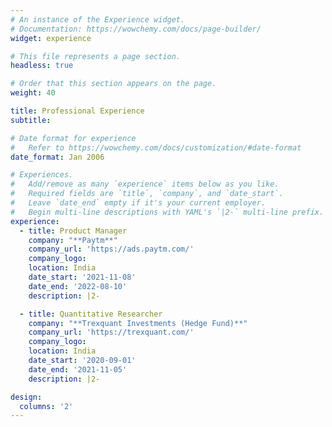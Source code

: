 ```yaml
---
# An instance of the Experience widget.
# Documentation: https://wowchemy.com/docs/page-builder/
widget: experience

# This file represents a page section.
headless: true

# Order that this section appears on the page.
weight: 40

title: Professional Experience
subtitle:

# Date format for experience
#   Refer to https://wowchemy.com/docs/customization/#date-format
date_format: Jan 2006

# Experiences.
#   Add/remove as many `experience` items below as you like.
#   Required fields are `title`, `company`, and `date_start`.
#   Leave `date_end` empty if it's your current employer.
#   Begin multi-line descriptions with YAML's `|2-` multi-line prefix.
experience:
  - title: Product Manager
    company: "**Paytm**"
    company_url: 'https://ads.paytm.com/'
    company_logo: 
    location: India
    date_start: '2021-11-08'
    date_end: '2022-08-10'
    description: |2-

  - title: Quantitative Researcher
    company: "**Trexquant Investments (Hedge Fund)**"
    company_url: 'https://trexquant.com/'
    company_logo: 
    location: India
    date_start: '2020-09-01'
    date_end: '2021-11-05'
    description: |2-

design:
  columns: '2'
---
```

